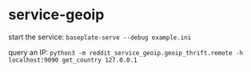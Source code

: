 # service-geoip

start the service: `baseplate-serve --debug example.ini`

query an IP: `python3 -m reddit_service_geoip.geoip_thrift.remote -h localhost:9090 get_country 127.0.0.1`
